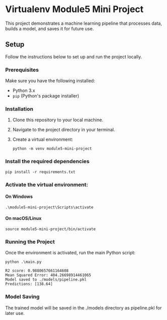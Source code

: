 # Virtualenv Module5 Mini Project

This project demonstrates a machine learning pipeline that processes data, builds a model, and saves it for future use.

## Setup

Follow the instructions below to set up and run the project locally.

### Prerequisites

Make sure you have the following installed:
- Python 3.x
- `pip` (Python's package installer)

### Installation

1. Clone this repository to your local machine.

2. Navigate to the project directory in your terminal.

3. Create a virtual environment:

   ```
   python -m venv module5-mini-project
   ```

### Install the required dependencies

   ```
   pip install -r requirements.txt
   ```

### Activate the virtual environment:

#### On Windows

    .\module5-mini-project\Scripts\activate
    
#### On macOS/Linux

    source module5-mini-project/bin/activate

### Running the Project

Once the environment is activated, run the main Python script:

    python .\main.py

    R2 score: 0.9880657661164608
    Mean Squared Error: 404.26698914461065
    Model saved to ./models/pipeline.pkl
    Predictions: [138.64]

### Model Saving
The trained model will be saved in the ./models directory as pipeline.pkl for later use.
